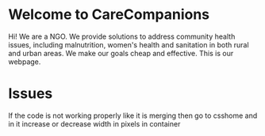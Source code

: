 # Welcome to CareCompanions

Hi! We are a NGO. We provide solutions to address community health issues, including malnutrition, women's health and sanitation in both rural and urban areas. We make our goals cheap and effective. This is our webpage.

# Issues
If the code is not working properly like it is merging then go to csshome and in it increase or decrease width in pixels in container
